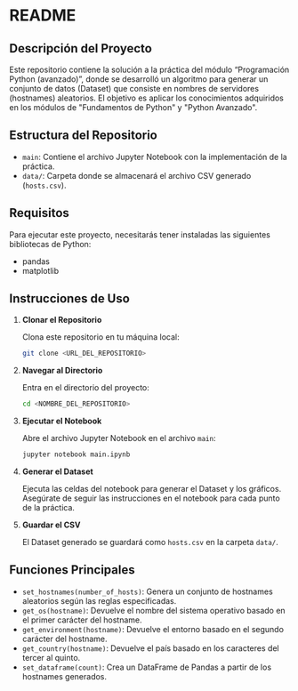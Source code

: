 # README

## Descripción del Proyecto

Este repositorio contiene la solución a la práctica del módulo “Programación Python (avanzado)”, donde se desarrolló un algoritmo para generar un conjunto de datos (Dataset) que consiste en nombres de servidores (hostnames) aleatorios. El objetivo es aplicar los conocimientos adquiridos en los módulos de "Fundamentos de Python" y "Python Avanzado".

## Estructura del Repositorio

- `main`: Contiene el archivo Jupyter Notebook con la implementación de la práctica.
- `data/`: Carpeta donde se almacenará el archivo CSV generado (`hosts.csv`).

## Requisitos

Para ejecutar este proyecto, necesitarás tener instaladas las siguientes bibliotecas de Python:

- pandas
- matplotlib


## Instrucciones de Uso

1. **Clonar el Repositorio**

   Clona este repositorio en tu máquina local:

   ```bash
   git clone <URL_DEL_REPOSITORIO>
   ```

2. **Navegar al Directorio**

   Entra en el directorio del proyecto:

   ```bash
   cd <NOMBRE_DEL_REPOSITORIO>
   ```

3. **Ejecutar el Notebook**

   Abre el archivo Jupyter Notebook en el archivo `main`:

   ```bash
   jupyter notebook main.ipynb
   ```

4. **Generar el Dataset**

   Ejecuta las celdas del notebook para generar el Dataset y los gráficos. Asegúrate de seguir las instrucciones en el notebook para cada punto de la práctica.

5. **Guardar el CSV**

   El Dataset generado se guardará como `hosts.csv` en la carpeta `data/`.

## Funciones Principales

- `set_hostnames(number_of_hosts)`: Genera un conjunto de hostnames aleatorios según las reglas especificadas.
- `get_os(hostname)`: Devuelve el nombre del sistema operativo basado en el primer carácter del hostname.
- `get_environment(hostname)`: Devuelve el entorno basado en el segundo carácter del hostname.
- `get_country(hostname)`: Devuelve el país basado en los caracteres del tercer al quinto.
- `set_dataframe(count)`: Crea un DataFrame de Pandas a partir de los hostnames generados.

